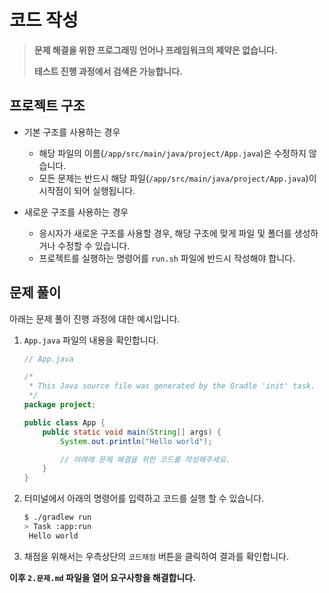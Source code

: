 # 코드 작성

> **문제 해결을 위한 프로그래밍 언어나 프레임워크의 제약은 없습니다.**
>
> **테스트 진행 과정에서 검색은 가능합니다.**

## 프로젝트 구조

- 기본 구조를 사용하는 경우

  - 해당 파일의 이름(`/app/src/main/java/project/App.java`)은 수정하지 않습니다.
  - 모든 문제는 반드시 해당 파일(`/app/src/main/java/project/App.java`)이 시작점이 되어 실행됩니다.

- 새로운 구조를 사용하는 경우
  - 응시자가 새로운 구조를 사용할 경우, 해당 구조에 맞게 파일 및 폴더를 생성하거나 수정할 수 있습니다.
  - 프로젝트를 실행하는 명령어를 `run.sh` 파일에 반드시 작성해야 합니다.

## 문제 풀이

아래는 문제 풀이 진행 과정에 대한 예시입니다.

1. `App.java` 파일의 내용을 확인합니다.

   ```java
   // App.java

   /*
    * This Java source file was generated by the Gradle 'init' task.
    */
   package project;

   public class App {
       public static void main(String[] args) {
           System.out.println("Hello world");

           // 아래에 문제 해결을 위한 코드를 작성해주세요.
       }
   }

   ```

2. 터미널에서 아래의 명령어를 입력하고 코드를 실행 할 수 있습니다.

   ```bash
   $ ./gradlew run
   > Task :app:run
    Hello world
   ```

3. 채점을 위해서는 우측상단의 `코드채점` 버튼을 클릭하여 결과를 확인합니다.

**이후 `2.문제.md` 파일을 열어 요구사항을 해결합니다.**

